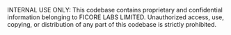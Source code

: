 INTERNAL USE ONLY:
This codebase contains proprietary and confidential information belonging to FICORE LABS LIMITED.
Unauthorized access, use, copying, or distribution of any part of this codebase is strictly prohibited.
